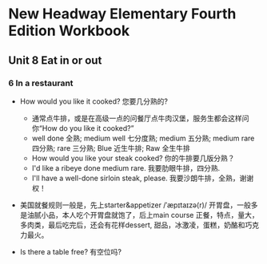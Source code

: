 # New Headway Elementary Fourth Edition Workbook

## Unit 8 Eat in or out

### 6 In a restaurant

- How would you like it cooked? 您要几分熟的?
    - 通常点牛排，或是在高级一点的问餐厅点牛肉汉堡，服务生都会这样问你“How do you like it cooked?”
    - well done 全熟; medium well 七分度熟; medium 五分熟; medium rare 四分熟; rare 三分熟; Blue 近生牛排; Raw 全生牛排
    - How would you like your steak cooked? 你的牛排要几版分熟？
    - I'd like a ribeye done medium rare. 我要肋眼牛排，四分熟.
    - I'll have a well-done sirloin steak, please. 我要沙朗牛排，全熟，谢谢权！
- 美国就餐规则一般是，先上starter&appetizer /ˈæpɪtaɪzə(r)/ 开胃盘，一般多是油腻小品，本人吃个开胃盘就饱了，后上main course 正餐，特点，量大，多肉类，最后吃完后，还会有花样dessert, 甜品，冰激凌，蛋糕，奶酪和巧克力最火。

- Is there a table free? 有空位吗?
